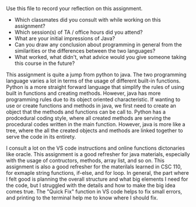 Use this file to record your reflection on this assignment.

- Which classmates did you consult with while working on this assignment?
- Which session(s) of TA / office hours did you attend?
- What are your initial impressions of Java? 
- Can you draw any conclusion about programming in general from the similarities or the differences between the two languages? 
- What worked, what didn't, what advice would you give someone taking this course in the future?

This assignment is quite a jump from python to java. The two programming language varies a lot in terms of the usage of different built-in functions. Python is a more straight forward language that simplify the rules of using built in functions and creating methods. However, java has more programming rules due to its object oriented characteristic. If wanting to use or create functions and methods in java, we first need to create an object that the methods and functions can be call to. Python has a prodcedural coding style, where all created methods are serving the procedural codes written in the main function. However, java is more like a tree, where the all the created objects and methods are linked together to serve the code in its entirety. 

I consult a lot on the VS code instructions and online functions dictonaries like oracle. This assignment is a good refresher for java materials, especially with the usage of contructors, methods, array list, and so on. This assignment is also a good refresher for the materilals learned in CSC 110, for exmaple string functions, if-else, and for loop. In general, the part where I felt good is planning the overall structure and what big elements I need for the code, but I struggled with the details and how to make the big idea comes true. The "Quick Fix" function in VS code helps to fix small errors, and printing to the terminal help me to know where I should fix.


